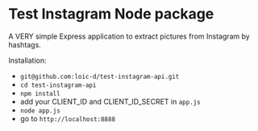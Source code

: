 # Test Instagram Node package

A VERY simple Express application to extract pictures from Instagram by hashtags.

Installation:
* `git@github.com:loic-d/test-instagram-api.git`
* `cd test-instagram-api`
* `npm install`
* add your CLIENT_ID and CLIENT_ID_SECRET in `app.js`
* `node app.js`
* go to `http://localhost:8888`
